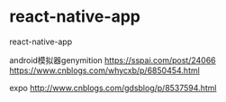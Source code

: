 # react-native-app
react-native-app


android模拟器genymition
https://sspai.com/post/24066
https://www.cnblogs.com/whycxb/p/6850454.html

expo
http://www.cnblogs.com/gdsblog/p/8537594.html
